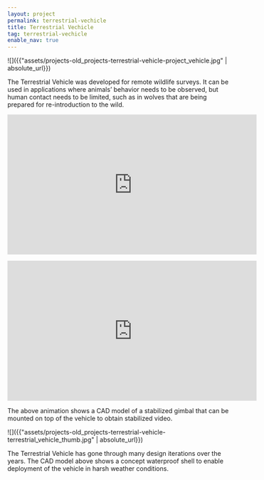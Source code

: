 ```yaml
---
layout: project
permalink: terrestrial-vechicle
title: Terrestrial Vechicle
tag: terrestrial-vechicle
enable_nav: true
---
```

![]({{"assets/projects-old_projects-terrestrial-vehicle-project_vehicle.jpg" | absolute_url}})


The Terrestrial Vehicle was developed for remote wildlife surveys. It can be used in applications where animals’ behavior needs to be observed, but human contact needs to be limited, such as in wolves that are being prepared for re-introduction to the wild.

<iframe allowfullscreen="" class="youtube-center" frameborder="0" height="315" src="https://www.youtube.com/embed/leo8iSyAUFM" width="560"></iframe><p><iframe allowfullscreen="" class="youtube-center" frameborder="0" height="315" src="https://www.youtube.com/embed/leo8iSyAUFM" width="560"></iframe></p>

The above animation shows a CAD model of a stabilized gimbal that can be mounted on top of the vehicle to obtain stabilized video.

![]({{"assets/projects-old_projects-terrestrial-vehicle-terrestrial_vehicle_thumb.jpg" | absolute_url}})


The Terrestrial Vehicle has gone through many design iterations over the years. The CAD model above shows a concept waterproof shell to enable deployment of the vehicle in harsh weather conditions.

    